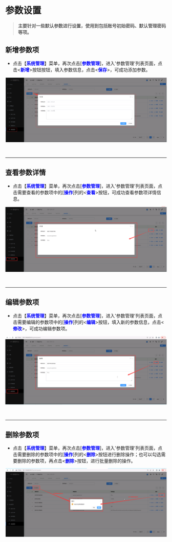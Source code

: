 参数设置
===================================

> **主要针对一些默认参数进行设置，使用到包括账号初始密码、默认管理密码等项。**

## 新增参数项 ##
* 点击【**<font color=blue>系统管理</font>**】菜单，再次点击[**<font color=blue>参数管理</font>**]，进入'参数管理'列表页面，点击<**<font color=blue>新增</font>**>按钮按钮，填入参数信息，点击<**<font color=blue>保存</font>**>，可成功添加参数。

![新增参数项](../_static/img/system/addParam.png)


&emsp;

----------------------------------------------------------------------------------------------------------------------------------

## 查看参数详情 ##

* 点击【**<font color=blue>系统管理</font>**】菜单，再次点击[**<font color=blue>参数管理</font>**]，进入'参数管理'列表页面，点击需要查看的参数项中的[**<font color=blue>操作</font>**]列的<**<font color=blue>查看</font>**>按钮，可成功查看参数项详情信息。

![查看参数详情](../_static/img/system/paramDetail.png)


&emsp;

----------------------------------------------------------------------------------------------------------------------------------

## 编辑参数项 ##

* 点击【**<font color=blue>系统管理</font>**】菜单，再次点击[**<font color=blue>参数管理</font>**]，进入'参数管理'列表页面，点击需要编辑的参数项中的[**<font color=blue>操作</font>**]列的<**<font color=blue>编辑</font>**>按钮，填入新的参数信息，点击<**<font color=blue>修改</font>**>，可成功编辑参数项。


![修改参数](../_static/img/system/editParam.png)


&emsp;

----------------------------------------------------------------------------------------------------------------------------------

## 删除参数项 ##

* 点击【**<font color=blue>系统管理</font>**】菜单，再次点击[**<font color=blue>参数管理</font>**]，进入'参数管理'列表页面，点击需要删除的参数项中的[**<font color=blue>操作</font>**]列的<**<font color=blue>删除</font>**>按钮进行删除操作；也可以勾选需要删除的参数项，再点击<**<font color=blue>删除</font>**>按钮，进行批量删除的操作。


![删除参数](../_static/img/system/deleteParam.png)

&emsp;
